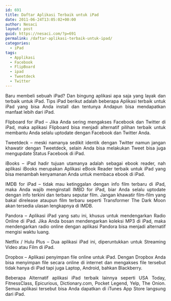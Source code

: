 ```yaml
---
id: 691
title: Daftar Aplikasi Terbaik untuk iPad
date: 2011-06-24T13:05:02+00:00
author: Nesaci
layout: post
guid: https://nesaci.com/?p=691
permalink: /daftar-aplikasi-terbaik-untuk-ipad/
categories:
  - iPad
tags:
  - Applikasi
  - Facebook
  - FlipBoard
  - ipad
  - Tweetdeck
  - Twitter
---
```

<p style="text-align: justify;">
  Baru membeli sebuah iPad? Dan bingung aplikasi apa saja yang layak dan terbaik untuk iPad. Tips iPad berikut adalah beberapa Aplikasi terbaik untuk iPad yang bisa Anda install dan tentunya Andapun bisa mendapatkan manfaat lebih dari iPad.
</p>

<p style="text-align: justify;">
  Flipboard for iPad – Jika Anda sering mengakses Facebook dan Twitter di iPad, maka aplikasi Flipboard bisa menjadi alternatif pilihan terbaik untuk membantu Anda selalu uptodate dengan Facebook dan Twitter Anda.
</p>

<p style="text-align: justify;">
  Tweetdeck – meski namanya sedikit identik dengan Twitter namun jangan khawatir dengan Tweetdeck, selain Anda bisa melakukan Tweet bisa juga mengupdate Status Facebook di iPad.
</p>

<p style="text-align: justify;">
  iBooks – iPad hadir tujuan utamanya adalah sebagai ebook reader, nah aplikasi iBooks merupakan Aplikasi eBook Reader terbaik untuk iPad yang bisa menambah kenyamanan Anda untuk membaca ebook di iPad.
</p>

<p style="text-align: justify;">
  IMDB for iPad – tidak mau ketinggalan dengan info film terbaru di iPad, maka Anda wajib menginstall IMBD for iPad, biar Anda selalu uptodate dengan info terkini dan terbaru seputar film. Jangan khawatir film-film yang bakal direlease ataupun film terbaru seperti Transformer The Dark Moon akan tersedia ulasan lengkapnya di IMDB.
</p>

<p style="text-align: justify;">
  Pandora – Aplikasi iPad yang satu ini, khusus untuk mendengarkan Radio Online di iPad. Jika Anda bosan mendengarkan koleksi MP3 di iPad, maka mendengarkan radio online dengan aplikasi Pandora bisa menjadi alternatif mengisi waktu luang.
</p>

<p style="text-align: justify;">
  Netflix / Hulu Plus – Dua aplikasi iPad ini, diperuntukkan untuk Streaming Video atau Film di iPad.
</p>

<p style="text-align: justify;">
  Dropbox – Aplikasi penyimpan file online untuk iPad. Dengan Dropbox Anda bisa menyimpan file secara online di internet dan mengakses file tersebut tidak hanya di iPad tapi juga Laptop, Android, bahkan Blackberry.
</p>

<p style="text-align: justify;">
  Beberapa Alternatif aplikasi iPad terbaik lainnya seperti USA Today, FitnessClass, Epicurious, Dictionary.com, Pocket Legend, Yelp, The Onion. Semua aplikasi tersebut bisa Anda dapatkan di iTunes App Store langsung dari iPad.
</p>
